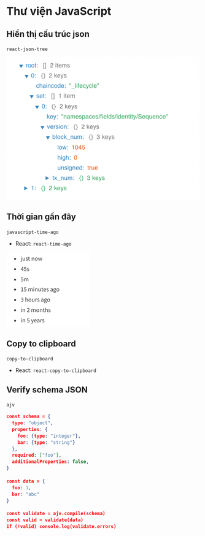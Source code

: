 # Thư viện JavaScript

## Hiển thị cấu trúc json

`react-json-tree`

![](json_tree.png)


## Thời gian gần đây

`javascript-time-ago`
  - React: `react-time-ago`

![](javascript-time-ago.png)


## Copy to clipboard

`copy-to-clipboard`
  - React: `react-copy-to-clipboard`


## Verify schema JSON

`ajv`

```json
const schema = {
  type: "object",
  properties: {
    foo: {type: "integer"},
    bar: {type: "string"}
  },
  required: ["foo"],
  additionalProperties: false,
}

const data = {
  foo: 1,
  bar: "abc"
}

const validate = ajv.compile(schema)
const valid = validate(data)
if (!valid) console.log(validate.errors)
```